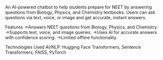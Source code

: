 An AI-powered chatbot to help students prepare for NEET by answering questions from Biology, Physics, and Chemistry textbooks. Users can ask questions via text, voice, or image and get accurate, instant answers.

Features
->Answers NEET questions from Biology, Physics, and Chemistry.
->Supports text, voice, and image queries.
->Uses AI for accurate answers with confidence scoring.
->Limited offline functionality.

Technologies Used
AI/NLP: Hugging Face Transformers, Sentence Transformers, FAISS, PyTorch
